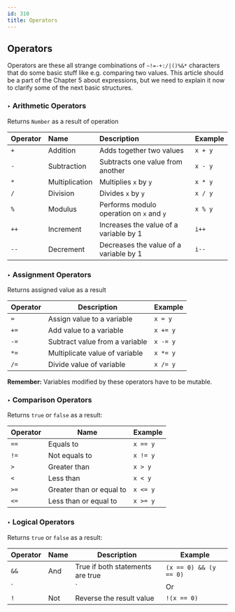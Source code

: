 ```yaml
---
id: 310
title: Operators
---
```


## Operators
Operators are these all strange combinations of `~!=-+:/|()%&*` characters that do some basic stuff like e.g. comparing two values.
This article should be a part of the Chapter 5 about expressions, 
but we need to explain it now to clarify some of the next basic structures.

### ‣ Arithmetic Operators
Returns `Number` as a result of operation

| Operator | Name           | Description                               | Example | 
| -------- | :------------- | :---------------------------------------- | :------ | 
| `+`      | Addition       | Adds together two values                  | `x + y` | 
| `-`      | Subtraction    | Subtracts one value from another          | `x - y` | 
| `*`      | Multiplication | Multiplies `x` by `y`                     | `x * y` | 
| `/`      | Division       | Divides `x` by `y`                        | `x / y` | 
| `%`      | Modulus        | Performs modulo operation on `x` and `y`  | `x % y` |
| `++`     | Increment      | Increases the value of a variable by 1    | `i++`   |
| `--`     | Decrement      | Decreases the value of a variable by 1    | `i--`   |

### ‣ Assignment Operators
Returns assigned value as a result

| Operator | Description                    | Example  | 
| -------- | ------------------------------ | -------- | 
| `=`      | Assign value to a variable     | `x = y`  | 
| `+=`     | Add value to a variable        | `x += y` | 
| `-=`     | Subtract value from a variable | `x -= y` | 
| `*=`     | Multiplicate value of variable | `x *= y` | 
| `/=`     | Divide value of variable       | `x /= y` | 

**Remember:** Variables modified by these operators have to be mutable.

### ‣ Comparison Operators
Returns `true` or `false` as a result:

| Operator | Name                     | Example  | 
| -------- | ------------------------ | -------- | 
| `==`     | Equals to                | `x == y` |
| `!=`     | Not equals to            | `x != y` |
| `>`      | Greater than             | `x > y`  |
| `<`      | Less than                | `x < y`  |
| `>=`     | Greater than or equal to | `x <= y` |
| `<=`     | Less than or equal to    | `x >= y` |

### ‣ Logical Operators
Returns `true` or `false` as a result:

| Operator | Name  | Description                           | Example                | 
| -------- | ----- | ------------------------------------- | ---------------------- | 
| `&&`     | And   | True if both statements are true      | `(x == 0) && (y == 0)` | 
| `||`     | Or    | True if one of the statements is true | `(x == 0) || (y == 0)` | 
| `! `     | Not   | Reverse the result value              | `!(x == 0)`            | 

